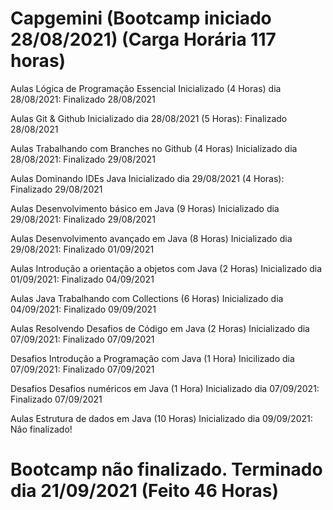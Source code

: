 # Capgemini (Bootcamp iniciado 28/08/2021) (Carga Horária 117 horas)

Aulas Lógica de Programação Essencial Inicializado (4 Horas) dia 28/08/2021: Finalizado 28/08/2021

Aulas Git & Github Inicializado dia 28/08/2021 (5 Horas): Finalizado 28/08/2021

Aulas Trabalhando com Branches no Github (4 Horas) Inicializado dia 28/08/2021: Finalizado 29/08/2021

Aulas Dominando IDEs Java Inicializado dia 29/08/2021 (4 Horas): Finalizado 29/08/2021

Aulas Desenvolvimento básico em Java (9 Horas) Inicializado dia 29/08/2021: Finalizado 29/08/2021

Aulas Desenvolvimento avançado em Java (8 Horas) Inicializado dia 29/08/2021:
Finalizado 01/09/2021

Aulas Introdução a orientação a objetos com Java (2 Horas) Inicializado dia 01/09/2021: 
Finalizado 04/09/2021

Aulas Java Trabalhando com Collections (6 Horas) Inicializado dia 04/09/2021: Finalizado 09/09/2021

Aulas Resolvendo Desafios de Código em Java (2 Horas) Inicializado dia 07/09/2021: Finalizado 07/09/2021

Desafios Introdução a Programação com Java (1 Hora) Inicilizado dia 07/09/2021: Finalizado 07/09/2021

Desafios Desafios numéricos em Java (1 Hora) Inicializado dia 07/09/2021: 
Finalizado 07/09/2021

Aulas Estrutura de dados em Java (10 Horas) Inicializado dia 09/09/2021: 
Não finalizado!

# Bootcamp não finalizado. Terminado dia 21/09/2021 (Feito 46 Horas)

